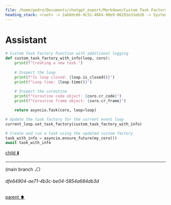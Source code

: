 ```yaml
---
file: /home/pedro/Documents/chatgpt_export/Markdown/Custom Task Factory Override.md
heading_stack: <root> -> 2ab8dc66-9c51-4664-90e9-06291e31eb26 -> System -> b8afa332-1ea4-489a-809b-ea613254549b -> System -> aaa2f793-43f9-4f7d-b610-c0383df035ef -> User -> e51f6927-b9b1-45af-902f-ed18fb8f792f -> Assistant -> c0e1b261-c980-4a5f-b391-32529049bb4a -> Tool -> de2b3bf3-2dc0-4443-b496-b9989d9a7faa -> Assistant -> b7a1266d-90be-4300-ae02-79a0ca6ecfc3 -> Assistant -> 2e81c05c-a23c-4caf-a129-1e2533c68919 -> Tool -> 29673e15-8598-4546-a8b2-91dcc341abd3 -> Assistant -> aaa2dc8b-2afe-467b-9cb0-fef2e64c7057 -> User -> dc4a074b-2ef5-4fa3-bb90-2094af9666eb -> Assistant -> aaa269ee-9a58-44cb-980c-0c8b9ba11898 -> User -> 7785f4ab-a474-4361-9f01-95802d62b670 -> Assistant
---
```

# Assistant

```python
# Custom Task Factory Function with additional logging
def custom_task_factory_with_info(loop, coro):
    print(f"Creating a new task.")
    
    # Inspect the loop
    print(f"Is loop closed: {loop.is_closed()}")
    print(f"Loop time: {loop.time()}")
    
    # Inspect the coroutine
    print(f"Coroutine code object: {coro.cr_code}")
    print(f"Coroutine frame object: {coro.cr_frame}")

    return asyncio.Task(coro, loop=loop)

# Update the task factory for the current event loop
current_loop.set_task_factory(custom_task_factory_with_info)

# Create and run a task using the updated custom factory
task_with_info = asyncio.ensure_future(my_coro())
await task_with_info
```

[child ⬇️](#dfe64904-ae71-4b3c-be04-5854a684db3d)

---

(main branch ⎇)
###### dfe64904-ae71-4b3c-be04-5854a684db3d
[parent ⬆️](#7785f4ab-a474-4361-9f01-95802d62b670)
